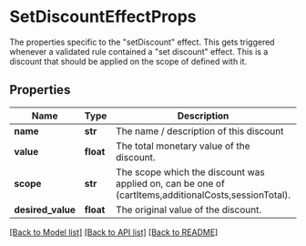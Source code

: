 # SetDiscountEffectProps

The properties specific to the \"setDiscount\" effect. This gets triggered whenever a validated rule contained a \"set discount\" effect. This is a discount that should be applied on the scope of defined with it.
## Properties
Name | Type | Description | Notes
------------ | ------------- | ------------- | -------------
**name** | **str** | The name / description of this discount | 
**value** | **float** | The total monetary value of the discount. | 
**scope** | **str** | The scope which the discount was applied on, can be one of (cartItems,additionalCosts,sessionTotal). | [optional] 
**desired_value** | **float** | The original value of the discount. | [optional] 

[[Back to Model list]](../README.md#documentation-for-models) [[Back to API list]](../README.md#documentation-for-api-endpoints) [[Back to README]](../README.md)


